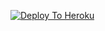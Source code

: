 

[![Deploy To Heroku](https://www.herokucdn.com/deploy/button.svg)](https://dashboard.heroku.com/new?template=https://github.com/Piyushmeena11/Ugx.git)
                     

